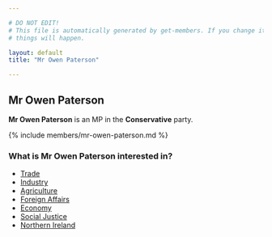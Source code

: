 ```yaml
---

# DO NOT EDIT!
# This file is automatically generated by get-members. If you change it, bad
# things will happen.

layout: default
title: "Mr Owen Paterson"

---
```


## Mr Owen Paterson

**Mr Owen Paterson** is an MP in the **Conservative** party.

{% include members/mr-owen-paterson.md %}

### What is Mr Owen Paterson interested in?


* [Trade](/interests/trade.html)
* [Industry](/interests/industry.html)
* [Agriculture](/interests/agriculture.html)
* [Foreign Affairs](/interests/foreign-affairs.html)
* [Economy](/interests/economy.html)
* [Social Justice](/interests/social-justice.html)
* [Northern Ireland](/interests/northern-ireland.html)
